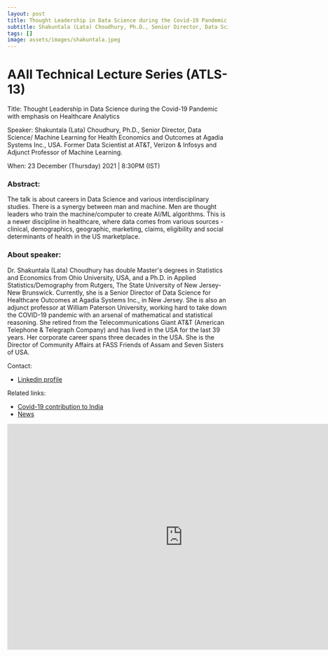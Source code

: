 ```yaml
---
layout: post
title: Thought Leadership in Data Science during the Covid-19 Pandemic with emphasis on Healthcare Analytics
subtitle: Shakuntala (Lata) Choudhury, Ph.D., Senior Director, Data Science/ Machine Learning for Health Economics and Outcomes at Agadia Systems Inc., USA. Former Data Scientist at AT&T, Verizon & Infosys and Adjunct Professor of Machine Learning.
tags: []
image: assets/images/shakuntala.jpeg
---
```


# AAII Technical Lecture Series (ATLS-13)

Title: Thought Leadership in Data Science during the Covid-19 Pandemic with emphasis on Healthcare Analytics

Speaker: Shakuntala (Lata) Choudhury, Ph.D., Senior Director, Data Science/ Machine Learning for Health Economics and Outcomes at Agadia Systems Inc., USA. Former Data Scientist at AT&T, Verizon & Infosys and Adjunct Professor of Machine Learning.

When: 23 December (Thursday) 2021 | 8:30PM (IST)

### Abstract:
The talk is about careers in Data Science and various interdisciplinary studies. There is a synergy between man and machine. Men are thought leaders who train the machine/computer to create AI/ML algorithms. This is a newer discipline in healthcare, where data comes from various sources - clinical, demographics, geographic, marketing, claims, eligibility and social determinants of health in the US marketplace.

### About speaker:
Dr. Shakuntala (Lata) Choudhury has double Master's degrees in Statistics and Economics from Ohio University, USA, and a Ph.D. in Applied Statistics/Demography from Rutgers, The State University of New Jersey-New Brunswick. Currently, she is a Senior Director of Data Science for Healthcare Outcomes at Agadia Systems Inc., in New Jersey. She is also an adjunct professor at William Paterson University, working hard to take down the COVID-19 pandemic with an arsenal of mathematical and statistical reasoning. She retired from the Telecommunications Giant AT&T (American Telephone & Telegraph Company) and has lived in the USA for the last 39 years. Her corporate career spans three decades in the USA. She is the Director of Community Affairs at FASS Friends of Assam and Seven Sisters of USA.

Contact: 
- [Linkedin profile](https://www.linkedin.com/in/statistician2choudhury/)

Related links:
- [Covid-19 contribution to India](https://www.endcoronavirus.org/India-states-ut)
- [News](https://www.wpunj.edu/articles/news/2020-12-23/choudhury-data-scientist-covid-19-NSVD-EndCoronavirus-business-analytics-nj/)

<iframe width="800" height="515" src="https://www.youtube.com/embed/_wBpjSyegmI" title="YouTube video player" frameborder="0" allow="accelerometer; autoplay; clipboard-write; encrypted-media; gyroscope; picture-in-picture; web-share" allowfullscreen></iframe>

